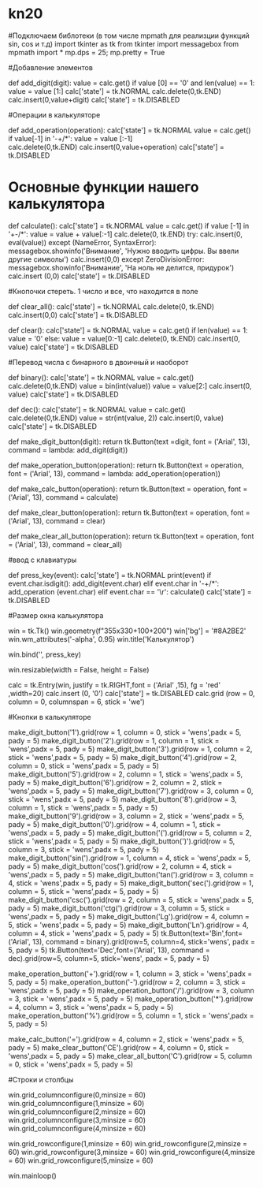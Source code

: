 ﻿# kn20


#Подключаем библотеки (в том числе mpmath для реализции функций sin, cos и т.д)
import tkinter as tk
from tkinter import messagebox
from mpmath import *
mp.dps = 25; mp.pretty = True

#Добавление элементов

def add_digit(digit):
    value = calc.get()
    if value [0] == '0' and len(value) == 1:
        value = value [1:]
    calc['state'] = tk.NORMAL
    calc.delete(0,tk.END)
    calc.insert(0,value+digit)
    calc['state'] = tk.DISABLED

#Операции в калькуляторе

def add_operation(operation):
    calc['state'] = tk.NORMAL
    value = calc.get()
    if value[-1] in '-+/*':
        value = value [:-1]    
    calc.delete(0,tk.END)
    calc.insert(0,value+operation)
    calc['state'] = tk.DISABLED

# Основные функции нашего калькулятора   

def calculate():
    calc['state'] = tk.NORMAL
    value = calc.get()
    if value [-1] in '+-/*':
        value = value + value[:-1]
    calc.delete(0, tk.END)
    try:
        calc.insert(0, eval(value))
    except (NameError, SyntaxError):
        messagebox.showinfo('Внимание', 'Нужно вводить цифры. Вы ввели другие символы')
        calc.insert(0,0)
    except ZeroDivisionError:
        messagebox.showinfo('Внимание', 'На ноль не делится, придурок')
        calc.insert (0,0)
    calc['state'] = tk.DISABLED

#Кнопочки стереть. 1 число и все, что находится в поле 

def clear_all():
    calc['state'] = tk.NORMAL
    calc.delete(0, tk.END)
    calc.insert(0,0)
    calc['state'] = tk.DISABLED

def clear():
    calc['state'] = tk.NORMAL
    value = calc.get()
    if len(value) == 1:
        value  = '0'
    else:
        value = value[0:-1]
    calc.delete(0, tk.END)
    calc.insert(0, value)
    calc['state'] = tk.DISABLED

#Перевод числа с бинарного в двоичный и наоборот

def binary():
    calc['state'] = tk.NORMAL
    value = calc.get()
    calc.delete(0,tk.END)
    value = bin(int(value))
    value = value[2:]
    calc.insert(0, value)
    calc['state'] = tk.DISABLED

def dec():
    calc['state'] = tk.NORMAL
    value = calc.get()
    calc.delete(0,tk.END)
    value = str(int(value, 2))
    calc.insert(0, value)
    calc['state'] = tk.DISABLED

def make_digit_button(digit):
    return tk.Button(text =digit, font = ('Arial', 13), command = lambda: add_digit(digit))
                     
def make_operation_button(operation):
    return tk.Button(text = operation, font = ('Arial', 13), command = lambda: add_operation(operation))

def make_calc_button(operation):
    return tk.Button(text = operation, font = ('Arial', 13), command = calculate)

def make_clear_button(operation):
    return tk.Button(text = operation, font = ('Arial', 13), command = clear)

def make_clear_all_button(operation):
    return tk.Button(text = operation, font = ('Arial', 13), command = clear_all)

#ввод с клавиатуры

def press_key(event):
    calc['state'] = tk.NORMAL
    print(event)
    if event.char.isdigit():
        add_digit(event.char)
    elif event.char in '-+/*':
        add_operation (event.char)
    elif event.char == '\r':
        calculate()
        calc['state'] = tk.DISABLED

#Размер окна калькулятора

win = tk.Tk()
win.geometry(f"355x330+100+200")
win['bg'] = '#8A2BE2'
win.wm_attributes('-alpha', 0.95)
win.title('Калькулятор')

win.bind('<Key>', press_key)

win.resizable(width = False, height = False)

calc = tk.Entry(win, justify = tk.RIGHT,font = ('Arial' ,15), fg = 'red' ,width=20)
calc.insert (0, '0')
calc['state'] = tk.DISABLED
calc.grid (row = 0, column = 0, columnspan = 6, stick = 'we')

#Кнопки в калькуляторе 

make_digit_button('1').grid(row = 1, column = 0, stick = 'wens',padx = 5, pady = 5)
make_digit_button('2').grid(row = 1, column = 1, stick = 'wens',padx = 5, pady = 5)
make_digit_button('3').grid(row = 1, column = 2, stick = 'wens',padx = 5, pady = 5)
make_digit_button('4').grid(row = 2, column = 0, stick = 'wens',padx = 5, pady = 5)
make_digit_button('5').grid(row = 2, column = 1, stick = 'wens',padx = 5, pady = 5)
make_digit_button('6').grid(row = 2, column = 2, stick = 'wens',padx = 5, pady = 5)
make_digit_button('7').grid(row = 3, column = 0, stick = 'wens',padx = 5, pady = 5)
make_digit_button('8').grid(row = 3, column = 1, stick = 'wens',padx = 5, pady = 5)
make_digit_button('9').grid(row = 3, column = 2, stick = 'wens',padx = 5, pady = 5)
make_digit_button('0').grid(row = 4, column = 1, stick = 'wens',padx = 5, pady = 5)
make_digit_button('(').grid(row = 5, column = 2, stick = 'wens',padx = 5, pady = 5)
make_digit_button(')').grid(row = 5, column = 3, stick = 'wens',padx = 5, pady = 5)
make_digit_button('sin(').grid(row = 1, column = 4, stick = 'wens',padx = 5, pady = 5)
make_digit_button('cos(').grid(row = 2, column = 4, stick = 'wens',padx = 5, pady = 5)
make_digit_button('tan(').grid(row = 3, column = 4, stick = 'wens',padx = 5, pady = 5)
make_digit_button('sec(').grid(row = 1, column = 5, stick = 'wens',padx = 5, pady = 5)
make_digit_button('csc(').grid(row = 2, column = 5, stick = 'wens',padx = 5, pady = 5)
make_digit_button('ctg(').grid(row = 3, column = 5, stick = 'wens',padx = 5, pady = 5)
make_digit_button('Lg').grid(row = 4, column = 5, stick = 'wens',padx = 5, pady = 5)
make_digit_button('Ln').grid(row = 4, column = 4, stick = 'wens',padx = 5, pady = 5)
tk.Button(text='Bin',font=('Arial', 13), command = binary).grid(row=5, column=4, stick='wens', padx = 5, pady = 5)
tk.Button(text='Dec',font=('Arial', 13), command = dec).grid(row=5, column=5, stick='wens', padx = 5, pady = 5)

make_operation_button('+').grid(row = 1, column = 3, stick = 'wens',padx = 5, pady = 5)
make_operation_button('-').grid(row = 2, column = 3, stick = 'wens',padx = 5, pady = 5)
make_operation_button('/').grid(row = 3, column = 3, stick = 'wens',padx = 5, pady = 5)
make_operation_button('*').grid(row = 4, column = 3, stick = 'wens',padx = 5, pady = 5)
make_operation_button('%').grid(row = 5, column = 1, stick = 'wens',padx = 5, pady = 5)


make_calc_button('=').grid(row = 4, column = 2, stick = 'wens',padx = 5, pady = 5)
make_clear_button('CE').grid(row = 4, column = 0, stick = 'wens',padx = 5, pady = 5)
make_clear_all_button('C').grid(row = 5, column = 0, stick = 'wens',padx = 5, pady = 5)

#Строки и столбцы

win.grid_columnconfigure(0,minsize = 60)
win.grid_columnconfigure(1,minsize = 60)
win.grid_columnconfigure(2,minsize = 60)
win.grid_columnconfigure(3,minsize = 60)
win.grid_columnconfigure(4,minsize = 60)


win.grid_rowconfigure(1,minsize = 60)
win.grid_rowconfigure(2,minsize = 60)
win.grid_rowconfigure(3,minsize = 60)
win.grid_rowconfigure(4,minsize = 60)
win.grid_rowconfigure(5,minsize = 60)

win.mainloop()

